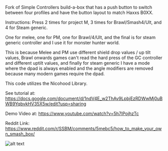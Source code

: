 Fork of Simple Controllers build-a-box that has a push button to switch between four profiles and have the button layout to match Haxxs B0XX. 

Instructions: Press 2 times for project M, 3 times for Brawl/Smash4/Ult, and 4 for Steam generic. 

One for melee, one for PM, one for Brawl/4/Ult, and the final is for steam generic controller and I use it for monster hunter world.

This is because Melee and PM use different shield drop values / up tilt values, Brawl onwards games can't read the hard press of the GC controller and different uptilt values, and finally for steam generic I have a mode where the dpad is always enabled and the angle modifiers are removed because many modern games require the dpad. 

This code utilizes the Nicohood Library.

See tutorial at: https://docs.google.com/document/d/1ndV4E_w2ThAv9LpbjEzRDWwMj0uBWB9YqbvkHV35X5w/edit?usp=sharing

Demo Video at: https://www.youtube.com/watch?v=5h7IPojhzTc

Reddit Link: https://www.reddit.com/r/SSBM/comments/5mebc5/how_to_make_your_own_smash_box/

![alt text](https://i.imgur.com/GyaxcaY.jpg)

